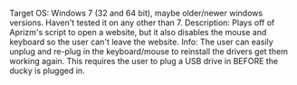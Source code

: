 Target OS: Windows 7 (32 and 64 bit), maybe older/newer windows versions. Haven't tested it on any other than 7.
Description: Plays off of Aprizm's script to open a website, 
but it also disables the mouse and keyboard so the user can't leave the website.
Info:
The user can easily unplug and re-plug in the keyboard/mouse to reinstall the drivers get them working again. 
This requires the user to plug a USB drive in BEFORE the ducky is plugged in.
